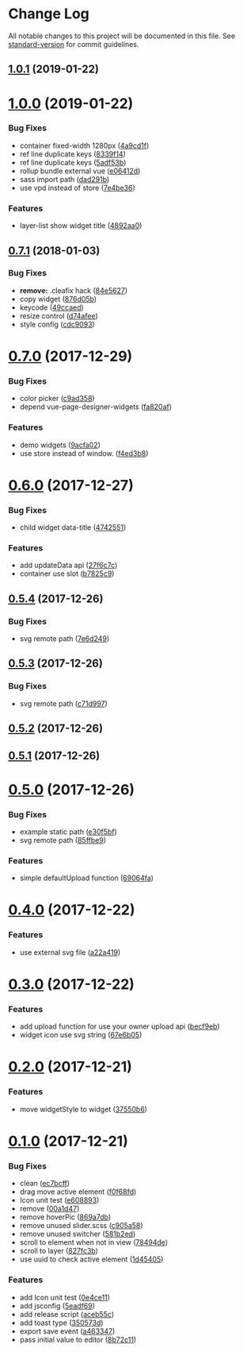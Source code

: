 # Change Log

All notable changes to this project will be documented in this file. See [standard-version](https://github.com/conventional-changelog/standard-version) for commit guidelines.

<a name="1.0.1"></a>
## [1.0.1](https://github.com/fireyy/vue-page-designer/compare/v1.0.0...v1.0.1) (2019-01-22)



<a name="1.0.0"></a>
# [1.0.0](https://github.com/fireyy/vue-page-designer/compare/v0.7.1...v1.0.0) (2019-01-22)


### Bug Fixes

* container fixed-width 1280px ([4a9cd1f](https://github.com/fireyy/vue-page-designer/commit/4a9cd1f))
* ref line duplicate keys ([8339f14](https://github.com/fireyy/vue-page-designer/commit/8339f14))
* ref line duplicate keys ([5adf53b](https://github.com/fireyy/vue-page-designer/commit/5adf53b))
* rollup bundle external vue ([e06412d](https://github.com/fireyy/vue-page-designer/commit/e06412d))
* sass import path ([dad291b](https://github.com/fireyy/vue-page-designer/commit/dad291b))
* use vpd instead of store ([7e4be36](https://github.com/fireyy/vue-page-designer/commit/7e4be36))


### Features

* layer-list show widget title ([4892aa0](https://github.com/fireyy/vue-page-designer/commit/4892aa0))



<a name="0.7.1"></a>
## [0.7.1](https://github.com/fireyy/vue-page-designer/compare/v0.7.0...v0.7.1) (2018-01-03)


### Bug Fixes

* **remove:** .cleafix hack ([84e5627](https://github.com/fireyy/vue-page-designer/commit/84e5627))
* copy widget ([876d05b](https://github.com/fireyy/vue-page-designer/commit/876d05b))
* keycode ([49ccaed](https://github.com/fireyy/vue-page-designer/commit/49ccaed))
* resize control ([d74afee](https://github.com/fireyy/vue-page-designer/commit/d74afee))
* style config ([cdc9093](https://github.com/fireyy/vue-page-designer/commit/cdc9093))



<a name="0.7.0"></a>
# [0.7.0](https://github.com/fireyy/vue-page-designer/compare/v0.6.0...v0.7.0) (2017-12-29)


### Bug Fixes

* color picker ([c9ad358](https://github.com/fireyy/vue-page-designer/commit/c9ad358))
* depend vue-page-designer-widgets ([fa820af](https://github.com/fireyy/vue-page-designer/commit/fa820af))


### Features

* demo widgets ([9acfa02](https://github.com/fireyy/vue-page-designer/commit/9acfa02))
* use store instead of window. ([f4ed3b8](https://github.com/fireyy/vue-page-designer/commit/f4ed3b8))



<a name="0.6.0"></a>
# [0.6.0](https://github.com/fireyy/vue-page-designer/compare/v0.5.4...v0.6.0) (2017-12-27)


### Bug Fixes

* child widget data-title ([4742551](https://github.com/fireyy/vue-page-designer/commit/4742551))


### Features

* add updateData api ([27f6c7c](https://github.com/fireyy/vue-page-designer/commit/27f6c7c))
* container use slot ([b7825c9](https://github.com/fireyy/vue-page-designer/commit/b7825c9))



<a name="0.5.4"></a>
## [0.5.4](https://github.com/fireyy/vue-page-designer/compare/v0.5.3...v0.5.4) (2017-12-26)


### Bug Fixes

* svg remote path ([7e6d249](https://github.com/fireyy/vue-page-designer/commit/7e6d249))



<a name="0.5.3"></a>
## [0.5.3](https://github.com/fireyy/vue-page-designer/compare/v0.5.2...v0.5.3) (2017-12-26)


### Bug Fixes

* svg remote path ([c71d997](https://github.com/fireyy/vue-page-designer/commit/c71d997))



<a name="0.5.2"></a>
## [0.5.2](https://github.com/fireyy/vue-page-designer/compare/v0.5.1...v0.5.2) (2017-12-26)



<a name="0.5.1"></a>
## [0.5.1](https://github.com/fireyy/vue-page-designer/compare/v0.5.0...v0.5.1) (2017-12-26)



<a name="0.5.0"></a>
# [0.5.0](https://github.com/fireyy/vue-page-designer/compare/v0.4.0...v0.5.0) (2017-12-26)


### Bug Fixes

* example static path ([e30f5bf](https://github.com/fireyy/vue-page-designer/commit/e30f5bf))
* svg remote path ([85ffbe9](https://github.com/fireyy/vue-page-designer/commit/85ffbe9))


### Features

* simple defaultUpload function ([69064fa](https://github.com/fireyy/vue-page-designer/commit/69064fa))



<a name="0.4.0"></a>
# [0.4.0](https://github.com/fireyy/vue-page-designer/compare/v0.3.0...v0.4.0) (2017-12-22)


### Features

* use external svg file ([a22a419](https://github.com/fireyy/vue-page-designer/commit/a22a419))



<a name="0.3.0"></a>
# [0.3.0](https://github.com/fireyy/vue-page-designer/compare/v0.2.0...v0.3.0) (2017-12-22)


### Features

* add upload function for use your owner upload api ([becf9eb](https://github.com/fireyy/vue-page-designer/commit/becf9eb))
* widget icon use svg string ([67e6b05](https://github.com/fireyy/vue-page-designer/commit/67e6b05))



<a name="0.2.0"></a>
# [0.2.0](https://github.com/fireyy/vue-page-designer/compare/v0.1.0...v0.2.0) (2017-12-21)


### Features

* move widgetStyle to widget ([37550b6](https://github.com/fireyy/vue-page-designer/commit/37550b6))



<a name="0.1.0"></a>
# [0.1.0](https://github.com/fireyy/vue-page-designer/compare/v0.0.1...v0.1.0) (2017-12-21)


### Bug Fixes

* clean ([ec7bcff](https://github.com/fireyy/vue-page-designer/commit/ec7bcff))
* drag move active element ([f0f68fd](https://github.com/fireyy/vue-page-designer/commit/f0f68fd))
* Icon unit test ([e608893](https://github.com/fireyy/vue-page-designer/commit/e608893))
* remove ([00a1d47](https://github.com/fireyy/vue-page-designer/commit/00a1d47))
* remove hoverPic ([869a7db](https://github.com/fireyy/vue-page-designer/commit/869a7db))
* remove unused slider.scss ([c905a58](https://github.com/fireyy/vue-page-designer/commit/c905a58))
* remove unused switcher ([581b2ed](https://github.com/fireyy/vue-page-designer/commit/581b2ed))
* scroll to element when not in view ([78494de](https://github.com/fireyy/vue-page-designer/commit/78494de))
* scroll to layer ([827fc3b](https://github.com/fireyy/vue-page-designer/commit/827fc3b))
* use uuid to check active element ([1d45405](https://github.com/fireyy/vue-page-designer/commit/1d45405))


### Features

* add Icon unit test ([0e4ce11](https://github.com/fireyy/vue-page-designer/commit/0e4ce11))
* add jsconfig ([5eadf69](https://github.com/fireyy/vue-page-designer/commit/5eadf69))
* add release script ([aceb55c](https://github.com/fireyy/vue-page-designer/commit/aceb55c))
* add toast type ([350573d](https://github.com/fireyy/vue-page-designer/commit/350573d))
* export save event ([a463347](https://github.com/fireyy/vue-page-designer/commit/a463347))
* pass initial value to editor ([8b72c11](https://github.com/fireyy/vue-page-designer/commit/8b72c11))
